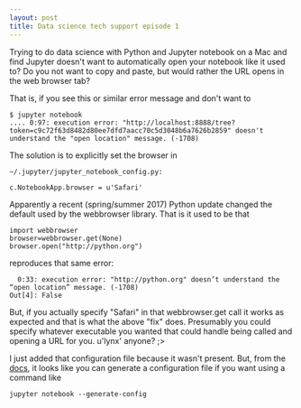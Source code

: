 ```yaml
---
layout: post
title: Data science tech support episode 1
---
```


Trying to do data science with Python and Jupyter notebook on a Mac and find Jupyter doesn't want to automatically open your notebook like it used to? Do you not want to copy and paste, but would rather the URL opens in the web browser tab?

That is, if you see this or similar error message and don't want to
```console
$ jupyter notebook
.... 0:97: execution error: "http://localhost:8888/tree?    
token=c9c72f63d8482d80ee7dfd7aacc70c5d3048b6a7626b2859" doesn't understand the "open location" message. (-1708)  
```

The solution is to explicitly set the browser in
```console
~/.jupyter/jupyter_notebook_config.py:

c.NotebookApp.browser = u'Safari'
```

Apparently a recent (spring/summer 2017) Python update changed the default used by the webbrowser library.  That is it used to be that 
```
import webbrowser
browser=webbrowser.get(None)
browser.open("http://python.org")
```
reproduces that same error:
```
  0:33: execution error: "http://python.org" doesn’t understand the “open location” message. (-1708)
Out[4]: False
```

But, if you actually specify "Safari" in that webbrowser.get call it works as expected and that is what the above "fix" does.  Presumably you could specify whatever executable you wanted that could handle being called and opening a URL for you. u'lynx' anyone? ;>

I just added that configuration file because it wasn't present.  But, from the [docs](http://jupyter-notebook.readthedocs.io/en/latest/index.html),  it looks like you can generate a configuration file if you want using a command like
```console
jupyter notebook --generate-config
```
